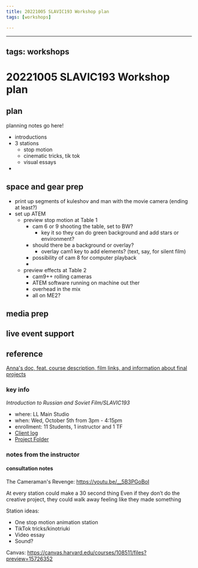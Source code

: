 ```yaml
---
title: 20221005 SLAVIC193 Workshop plan
tags: [workshops]

---
```


---
tags: workshops
---
# 20221005 SLAVIC193 Workshop plan

## plan
planning notes go here!

- introductions
- 3 stations
    - stop motion
    - cinematic tricks, tik tok
    - visual essays
- 
## space and gear prep
- print up segments of kuleshov and man with the movie camera (ending at least?)
- set up ATEM 
    - preview stop motion at Table 1
        - cam 6 or 9 shooting the table, set to BW?
            - key it so they can do green background and add stars or environment?
        - should there be a background or overlay?
            - overlay cam1 key to add elements? (text, say, for silent film)
        - possibility of cam 8 for computer playback
        - 
    - preview effects at Table 2
        - cam9++ rolling cameras
        - ATEM software running on machine out ther
        - overhead in the mix
        - all on ME2?
## media prep
## live event support
## reference

[Anna's doc, feat. course description, film links, and information about final projects](https://hackmd.io/LeY4wH1kRvWmBi3xHVkDow?both)
### key info
*Introduction to Russian and Soviet Film/SLAVIC193*
* where: LL Main Studio 
* when: Wed, October 5th from 3pm - 4:15pm
* enrollment: 11 Students, 1 instructor and 1 TF
* [Client log](https://docs.google.com/document/d/1ACHdXn6mrEUjiTwP218REH3_zuwCGIidfL-UJ6nSI4c/edit#)
* [Project Folder](https://drive.google.com/drive/u/0/folders/1P_5J3AcDtw6zEERDFytvl9FalR7ZpJUT)

### notes from the instructor
#### consultation notes
The Cameraman's Revenge: https://youtu.be/__5B3PGoBoI

At every station could make a 30 second thing
Even if they don’t do the creative project, they could walk away feeling like they made something

Station ideas:
* One stop motion animation station
* TikTok tricks/kinotriuki
* Video essay
* Sound?

Canvas: https://canvas.harvard.edu/courses/108511/files?preview=15726352
